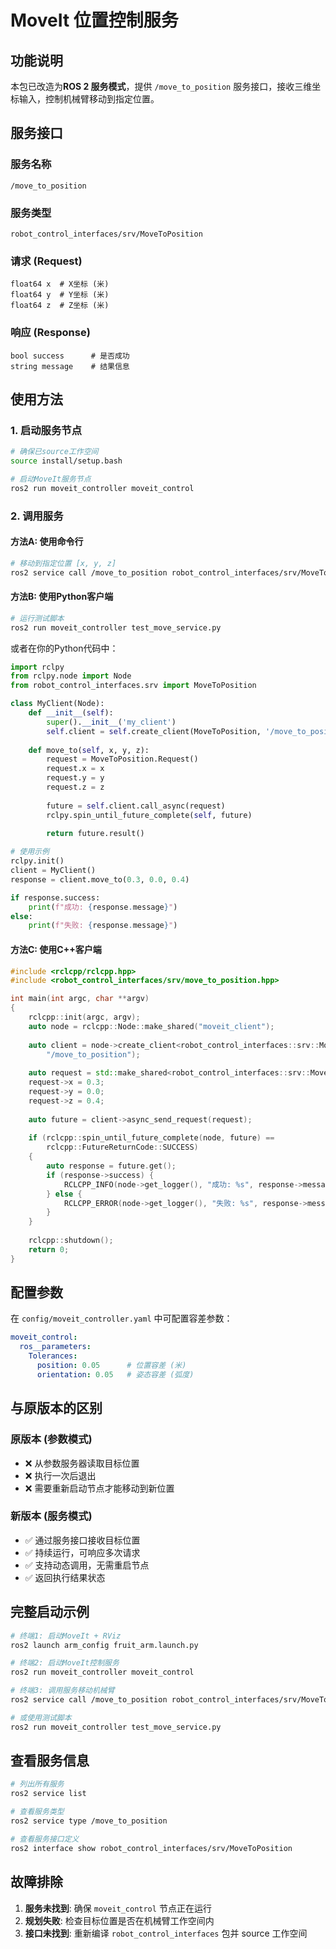 # MoveIt 位置控制服务

## 功能说明

本包已改造为**ROS 2 服务模式**，提供 `/move_to_position` 服务接口，接收三维坐标输入，控制机械臂移动到指定位置。

## 服务接口

### 服务名称
`/move_to_position`

### 服务类型
`robot_control_interfaces/srv/MoveToPosition`

### 请求 (Request)
```
float64 x  # X坐标 (米)
float64 y  # Y坐标 (米)
float64 z  # Z坐标 (米)
```

### 响应 (Response)
```
bool success      # 是否成功
string message    # 结果信息
```

## 使用方法

### 1. 启动服务节点

```bash
# 确保已source工作空间
source install/setup.bash

# 启动MoveIt服务节点
ros2 run moveit_controller moveit_control
```

### 2. 调用服务

#### 方法A: 使用命令行

```bash
# 移动到指定位置 [x, y, z]
ros2 service call /move_to_position robot_control_interfaces/srv/MoveToPosition "{x: 0.3, y: 0.0, z: 0.4}"
```

#### 方法B: 使用Python客户端

```bash
# 运行测试脚本
ros2 run moveit_controller test_move_service.py
```

或者在你的Python代码中：

```python
import rclpy
from rclpy.node import Node
from robot_control_interfaces.srv import MoveToPosition

class MyClient(Node):
    def __init__(self):
        super().__init__('my_client')
        self.client = self.create_client(MoveToPosition, '/move_to_position')
        
    def move_to(self, x, y, z):
        request = MoveToPosition.Request()
        request.x = x
        request.y = y
        request.z = z
        
        future = self.client.call_async(request)
        rclpy.spin_until_future_complete(self, future)
        
        return future.result()

# 使用示例
rclpy.init()
client = MyClient()
response = client.move_to(0.3, 0.0, 0.4)

if response.success:
    print(f"成功: {response.message}")
else:
    print(f"失败: {response.message}")
```

#### 方法C: 使用C++客户端

```cpp
#include <rclcpp/rclcpp.hpp>
#include <robot_control_interfaces/srv/move_to_position.hpp>

int main(int argc, char **argv)
{
    rclcpp::init(argc, argv);
    auto node = rclcpp::Node::make_shared("moveit_client");
    
    auto client = node->create_client<robot_control_interfaces::srv::MoveToPosition>(
        "/move_to_position");
    
    auto request = std::make_shared<robot_control_interfaces::srv::MoveToPosition::Request>();
    request->x = 0.3;
    request->y = 0.0;
    request->z = 0.4;
    
    auto future = client->async_send_request(request);
    
    if (rclcpp::spin_until_future_complete(node, future) == 
        rclcpp::FutureReturnCode::SUCCESS)
    {
        auto response = future.get();
        if (response->success) {
            RCLCPP_INFO(node->get_logger(), "成功: %s", response->message.c_str());
        } else {
            RCLCPP_ERROR(node->get_logger(), "失败: %s", response->message.c_str());
        }
    }
    
    rclcpp::shutdown();
    return 0;
}
```

## 配置参数

在 `config/moveit_controller.yaml` 中可配置容差参数：

```yaml
moveit_control:
  ros__parameters:
    Tolerances:
      position: 0.05      # 位置容差 (米)
      orientation: 0.05   # 姿态容差 (弧度)
```

## 与原版本的区别

### 原版本 (参数模式)
- ❌ 从参数服务器读取目标位置
- ❌ 执行一次后退出
- ❌ 需要重新启动节点才能移动到新位置

### 新版本 (服务模式)
- ✅ 通过服务接口接收目标位置
- ✅ 持续运行，可响应多次请求
- ✅ 支持动态调用，无需重启节点
- ✅ 返回执行结果状态

## 完整启动示例

```bash
# 终端1: 启动MoveIt + RViz
ros2 launch arm_config fruit_arm.launch.py

# 终端2: 启动MoveIt控制服务
ros2 run moveit_controller moveit_control

# 终端3: 调用服务移动机械臂
ros2 service call /move_to_position robot_control_interfaces/srv/MoveToPosition "{x: 0.3, y: 0.0, z: 0.4}"

# 或使用测试脚本
ros2 run moveit_controller test_move_service.py
```

## 查看服务信息

```bash
# 列出所有服务
ros2 service list

# 查看服务类型
ros2 service type /move_to_position

# 查看服务接口定义
ros2 interface show robot_control_interfaces/srv/MoveToPosition
```

## 故障排除

1. **服务未找到**: 确保 `moveit_control` 节点正在运行
2. **规划失败**: 检查目标位置是否在机械臂工作空间内
3. **接口未找到**: 重新编译 `robot_control_interfaces` 包并 source 工作空间
